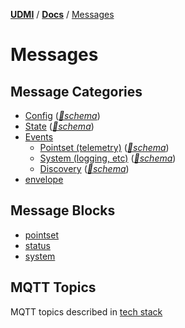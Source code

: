 [**UDMI**](../../) / [**Docs**](../) / [Messages](#)

# Messages

## Message Categories

- [Config](config.md) ([_🧬schema_](../../gencode/docs/config.html))
- [State](state.md) ([_🧬schema_](../../gencode/docs/config.html))
- [Events](event.md) 
  - [Pointset (telemetry)](pointset.md#telemetry) ([_🧬schema_](../../gencode/docs/event_pointset.html))
  - [System (logging, etc)](system.md) ([_🧬schema_](../../gencode/docs/event_system.html))
  - [Discovery](../specs/discovery.md) ([_🧬schema_](../../gencode/docs/event_discovery.html))
-   [envelope](envelope.md)

## Message Blocks

- [pointset](pointset.md)
- [status](status.md)
- [system](system.md)

## MQTT Topics

MQTT topics described in [tech stack](../specs/tech_stack.md)
